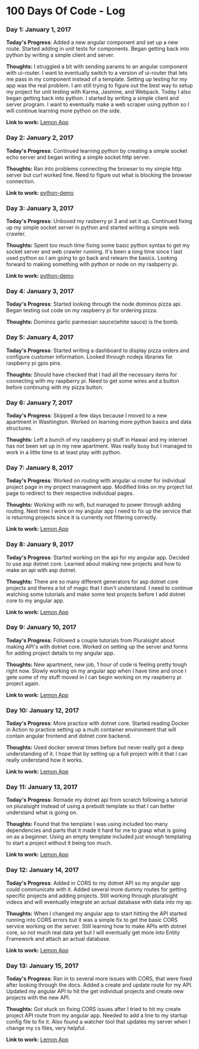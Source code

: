 # 100 Days Of Code - Log

### Day 1: January 1, 2017

**Today's Progress**: Added a new angular component and set up a new route. Started
adding in unit tests for components. Began getting back into python by writing a
simple client and server.

**Thoughts:** I struggled a bit with sending params to an angular component with ui-router. I want to eventually switch to a version of ui-router that lets me pass in my component instead of a template. Setting up testing for my app was the real problem. I am still trying to figure out the best way to setup my project for unit testing with Karma, Jasmine, and Webpack. Today I also began getting back into python. I started by writing a simple client and server program. I want to eventually make a web scraper using python so I will continue learning more python on the side.

**Link to work:** [Lemon App](https://github.com/taylorak/lemon)

### Day 2: January 2, 2017

**Today's Progress**: Continued learning python by creating a simple socket echo
server and began writing a simple socket http server.

**Thoughts:** Ran into problems connecting the browser to my simple http server but curl worked fine. Need to figure out what is blocking the browser connection.

**Link to work:** [python-demo](https://github.com/taylorak/python-demo)

### Day 3: January 3, 2017

**Today's Progress**: Unboxed my rasberry pi 3 and set it up. Continued fixing
up my simple socket server in python and started writing a simple web crawler.

**Thoughts:** Spent too much time fixing some basic python syntax to get my socket server and web crawler running. It's been a long time since I last used python so I am going to go back and relearn the basics. Looking forward to making something with python or node on my rasbperry pi.

**Link to work:** [python-demo](https://github.com/taylorak/python-demo)

### Day 4: January 3, 2017

**Today's Progress**: Started looking through the node dominos pizza api. Began
testing out code on my raspberry pi for ordering pizza.

**Thoughts:** Dominos garlic parmesian sauce(white sauce) is the bomb.

### Day 5: January 4, 2017

**Today's Progress**: Started writing a dashboard to display pizza orders and
configure customer information. Looked through nodejs libraries for raspberry pi
gpio pins.

**Thoughts:** Should have checked that I had all the necessary items for
connecting with my raspberry pi. Need to get some wires and a button before continuing with my pizza button.

### Day 6: January 7, 2017

**Today's Progress**: Skipped a few days because I moved to a new apartment in
Washington. Worked on learning more python basics and data structures.

**Thoughts:** Left a bunch of my raspberry pi stuff in Hawaii and my internet has not been set up in my new apartment. Was really busy but I managed to work in a little time to at least play with python.

### Day 7: January 8, 2017

**Today's Progress**: Worked on routing with angular ui router for individual
project page in my project managment app. Modified links on my project list page
to redirect to their respective individual pages.

**Thoughts:** Working with no wifi, but managed to power through adding routing. Next time I work on my angular app I need to fix up the service that is returning projects since it is currently not filtering correctly.

**Link to work:** [Lemon App](https://github.com/taylorak/lemon)

### Day 8: January 9, 2017

**Today's Progress**: Started working on the api for my angular app. Decided to
use asp dotnet core. Learned about making new projects and how to make an api
with asp dotnet.

**Thoughts:** There are so many different generators for asp dotnet core projects and theres a lot of magic that I don't understand. I need to continue watching some tutorials and make some test projects before I add dotnet core to my angular app.

**Link to work:** [Lemon App](https://github.com/taylorak/lemon)

### Day 9: January 10, 2017

**Today's Progress**: Followed a couple tutorials from Pluralsight about making
API's with dotnet core. Worked on setting up the server and forms for adding
project details to my angular app.

**Thoughts:** New apartment, new job, 1 hour of code is feeling pretty tough right now. Slowly working on my angular app when I have time and once I gete some of my stuff moved in I can begin working on my raspberry pi project again.

**Link to work:** [Lemon App](https://github.com/taylorak/lemon)

### Day 10: January 12, 2017

**Today's Progress**: More practice with dotnet core. Started reading Docker in
Action to practice setting up a multi container environment that will contain
angular frontend and dotnet core backend.

**Thoughts:** Used docker several times before but never really got a deep understanding of it. I hope that by setting up a full project with it that I can really understand how it works.

**Link to work:** [Lemon App](https://github.com/taylorak/lemon)

### Day 11: January 13, 2017

**Today's Progress**: Remade my dotnet api from scratch following a tutorial on
pluralsight instead of using a prebuilt template so that I can better understand
what is going on.

**Thoughts:** Found that the template I was using included too many dependencies
and parts that it made it hard for me to grasp what is going on as a beginner.
Using an empty template included just enough templating to start a project
without it being too much.

**Link to work:** [Lemon App](https://github.com/taylorak/lemon)

### Day 12: January 14, 2017

**Today's Progress**: Added in CORS to my dotnet API so my angular app could
communicate with it. Added several more dummy routes for getting specific
projects and adding projects. Still working through pluralsight videos and will
eventually integrate an actual database with data into my ap.

**Thoughts:** When I changed my angular app to start hitting the API started
running into CORS errors but it was a simple fix to get the basic CORS service
working on the server. Still learning how to make APIs with dotnet core, so not
much real data yet but I will eventually get more into Entity Framework and
attach an actual database.

**Link to work:** [Lemon App](https://github.com/taylorak/lemon)

### Day 13: January 15, 2017

**Today's Progress**: Ran in to several more issues with CORS, that were fixed
after looking through the docs. Added a create and update route for my API.
Updated my angular API to hit the get individual projects and create new
projects with the new API.

**Thoughts:** Got stuck on fixing CORS issues after I tried to hit my create
project API route from my angular app. Needed to add a line to my startup config
file to fix it. Also found a watcher tool that updates my server when I change
my cs files, very helpful.

**Link to work:** [Lemon App](https://github.com/taylorak/lemon)

